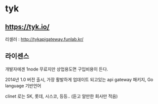 # tyk

## https://tyk.io/
리셀러 : http://tykapigateway.funlab.kr/


## 라이센스
개발자에겐 1node 무료지만 상업용도면 구입비용이 든다.

2014년 1.0 버전 출시, 가장 활발하게 업데이트 되고있는 api gateway 패키지, Go language 기반언어

clinet 로는 SK, 롯데, 시스코, 등등.. (듣고 알만한 회사만 적음)